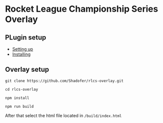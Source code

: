 # Rocket League Championship Series Overlay

## PLugin setup

-   [Setting up](https://gitlab.com/bakkesplugins/sos/sos-plugin#bakkesmod-settings-file)
-   [Installing](https://gitlab.com/bakkesplugins/sos/sos-plugin#bakkesmod-settings-file)

## Overlay setup

`git clone https://github.com/Shadofer/rlcs-overlay.git`

`cd rlcs-overlay`

`npm install`

`npm run build`

After that select the html file located in `/build/index.html`
